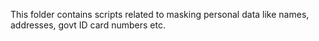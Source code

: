 This folder contains scripts related to masking personal data like names, addresses, govt ID card numbers etc.
